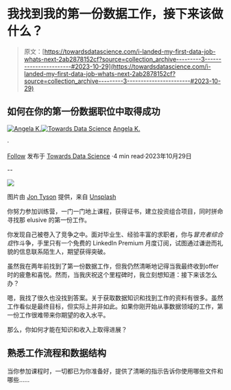 # 我找到我的第一份数据工作，接下来该做什么？

> 原文：[https://towardsdatascience.com/i-landed-my-first-data-job-whats-next-2ab2878152cf?source=collection_archive---------3-----------------------#2023-10-29](https://towardsdatascience.com/i-landed-my-first-data-job-whats-next-2ab2878152cf?source=collection_archive---------3-----------------------#2023-10-29)

## 如何在你的第一份数据职位中取得成功

[](https://medium.com/@angela_kokhtenko?source=post_page-----2ab2878152cf--------------------------------)[![Angela K.](../Images/fd620c01062a1ae7d525e1f952c90d63.png)](https://medium.com/@angela_kokhtenko?source=post_page-----2ab2878152cf--------------------------------)[](https://towardsdatascience.com/?source=post_page-----2ab2878152cf--------------------------------)[![Towards Data Science](../Images/a6ff2676ffcc0c7aad8aaf1d79379785.png)](https://towardsdatascience.com/?source=post_page-----2ab2878152cf--------------------------------) [Angela K.](https://medium.com/@angela_kokhtenko?source=post_page-----2ab2878152cf--------------------------------)

·

[Follow](https://medium.com/m/signin?actionUrl=https%3A%2F%2Fmedium.com%2F_%2Fsubscribe%2Fuser%2F71a92e26b2aa&operation=register&redirect=https%3A%2F%2Ftowardsdatascience.com%2Fi-landed-my-first-data-job-whats-next-2ab2878152cf&user=Angela+K.&userId=71a92e26b2aa&source=post_page-71a92e26b2aa----2ab2878152cf---------------------post_header-----------) 发布于 [Towards Data Science](https://towardsdatascience.com/?source=post_page-----2ab2878152cf--------------------------------) ·4 min read·2023年10月29日[](https://medium.com/m/signin?actionUrl=https%3A%2F%2Fmedium.com%2F_%2Fvote%2Ftowards-data-science%2F2ab2878152cf&operation=register&redirect=https%3A%2F%2Ftowardsdatascience.com%2Fi-landed-my-first-data-job-whats-next-2ab2878152cf&user=Angela+K.&userId=71a92e26b2aa&source=-----2ab2878152cf---------------------clap_footer-----------)

--

[](https://medium.com/m/signin?actionUrl=https%3A%2F%2Fmedium.com%2F_%2Fbookmark%2Fp%2F2ab2878152cf&operation=register&redirect=https%3A%2F%2Ftowardsdatascience.com%2Fi-landed-my-first-data-job-whats-next-2ab2878152cf&source=-----2ab2878152cf---------------------bookmark_footer-----------)![](../Images/6b0d401ca782f294f9a91401e3449364.png)

图片由 [Jon Tyson](https://unsplash.com/@jontyson?utm_content=creditCopyText&utm_medium=referral&utm_source=unsplash) 提供，来自 [Unsplash](https://unsplash.com/photos/a-large-blue-sign-on-top-of-a-tall-building-3I07zXmwouc?utm_content=creditCopyText&utm_medium=referral&utm_source=unsplash)

你努力参加训练营，一门一门地上课程，获得证书，建立投资组合项目，同时拼命寻找那 elusive 的第一份工作。

你发现自己被卷入了竞争之中。面对毕业生、经验丰富的求职者，你与*冒充者综合症*作斗争，手里只有一个免费的 LinkedIn Premium 月度订阅，试图通过谦逊而礼貌的信息联系陌生人，期望获得突破。

虽然我在两年前找到了第一份数据工作，但我仍然清晰地记得当我最终收到offer时的疲惫和喜悦。然而，当我庆祝这个里程碑时，我立刻想知道：接下来该怎么办？

嗯，我找了很久也没找到答案。关于获取数据知识和找到工作的资料有很多。虽然工作看似是最终目标，但实际上并非如此。如果你刚开始从事数据领域的工作，第一份工作很难带来你期望的收入水平。

那么，你如何才能在知识和收入上取得进展？

## 熟悉工作流程和数据结构

当你参加课程时，一切都已为你准备好，提供了清晰的指示告诉你使用哪些文件和哪些……
